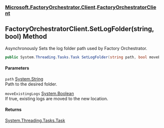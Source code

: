 ### [Microsoft.FactoryOrchestrator.Client](Microsoft_FactoryOrchestrator_Client.md 'Microsoft.FactoryOrchestrator.Client').[FactoryOrchestratorClient](FactoryOrchestratorClient.md 'Microsoft.FactoryOrchestrator.Client.FactoryOrchestratorClient')
## FactoryOrchestratorClient.SetLogFolder(string, bool) Method
Asynchronously Sets the log folder path used by Factory Orchestrator.  
```csharp
public System.Threading.Tasks.Task SetLogFolder(string path, bool moveExistingLogs);
```
#### Parameters
<a name='Microsoft_FactoryOrchestrator_Client_FactoryOrchestratorClient_SetLogFolder(string_bool)_path'></a>
`path` [System.String](https://docs.microsoft.com/en-us/dotnet/api/System.String 'System.String')  
Path to the desired folder.
  
<a name='Microsoft_FactoryOrchestrator_Client_FactoryOrchestratorClient_SetLogFolder(string_bool)_moveExistingLogs'></a>
`moveExistingLogs` [System.Boolean](https://docs.microsoft.com/en-us/dotnet/api/System.Boolean 'System.Boolean')  
If true, existing logs are moved to the new location.
  
#### Returns
[System.Threading.Tasks.Task](https://docs.microsoft.com/en-us/dotnet/api/System.Threading.Tasks.Task 'System.Threading.Tasks.Task')  

